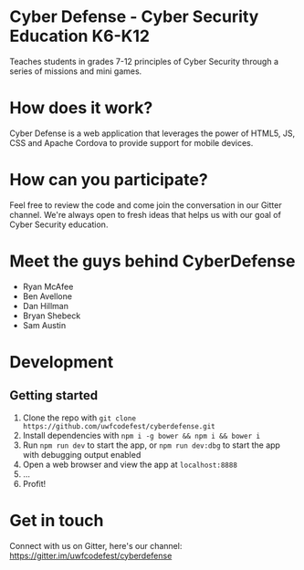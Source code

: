 # Cyber Defense - Cyber Security Education K6-K12
Teaches students in grades 7-12 principles of Cyber Security through a series of missions and mini games.

# How does it work?
Cyber Defense is a web application that leverages the power of HTML5, JS, CSS and Apache Cordova to provide support for mobile devices.


# How can you participate?
Feel free to review the code and come join the conversation in our Gitter channel.
We're always open to fresh ideas that helps us with our goal of Cyber Security education.

# Meet the guys behind CyberDefense
- Ryan McAfee
- Ben Avellone
- Dan Hillman
- Bryan Shebeck
- Sam Austin

# Development
## Getting started
1. Clone the repo with `git clone https://github.com/uwfcodefest/cyberdefense.git`
2. Install dependencies with `npm i -g bower && npm i && bower i`
3. Run `npm run dev` to start the app, or `npm run dev:dbg` to start the app with debugging output enabled
4. Open a web browser and view the app at `localhost:8888`
5. ...
6. Profit!

# Get in touch
Connect with us on Gitter, here's our channel: https://gitter.im/uwfcodefest/cyberdefense
